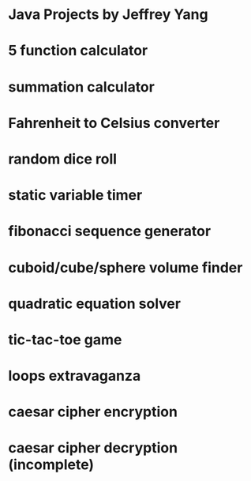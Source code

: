 # Java Projects by Jeffrey Yang
# 
# 5 function calculator
# summation calculator
# Fahrenheit to Celsius converter
# random dice roll
# static variable timer
# fibonacci sequence generator
# cuboid/cube/sphere volume finder
# quadratic equation solver
# tic-tac-toe game
# loops extravaganza
# caesar cipher encryption
# caesar cipher decryption (incomplete)
